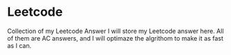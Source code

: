 # Leetcode
Collection of my Leetcode Answer
I will store my Leetcode answer here. All of them are AC answers, and I will optimaze the algrithom to make it as fast as I can.
